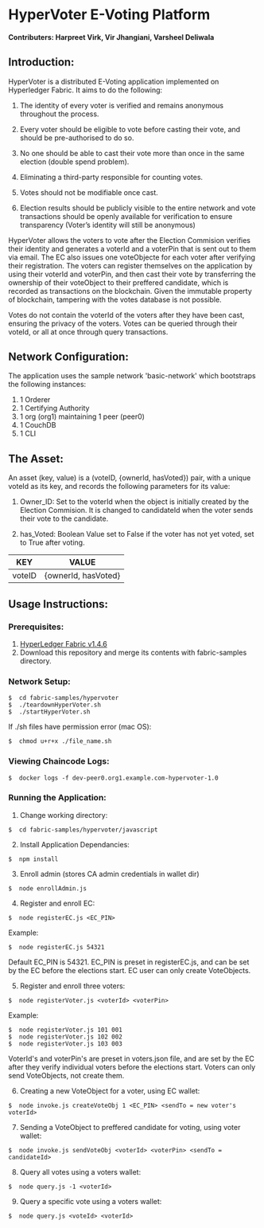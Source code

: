 # HyperVoter E-Voting Platform

#### Contributers: Harpreet Virk, Vir Jhangiani, Varsheel Deliwala

## Introduction:

HyperVoter is a distributed E-Voting application implemented on Hyperledger Fabric. It aims to do the following:

1. The identity of every voter is verified and remains anonymous throughout the process.

2. Every voter should be eligible to vote before casting their vote, and should be pre-authorised to do so.

3. No one should be able to cast their vote more than once in the same election (double spend problem).

4. Eliminating a third-party responsible for counting votes.

5. Votes should not be modifiable once cast.

6. Election results should be publicly visible to the entire network and vote transactions should be openly available for verification to ensure transparency (Voter’s identity will still be anonymous)

HyperVoter allows the voters to vote after the Election Commision verifies their identity and generates a voterId and a voterPin that is sent out to them via email. The EC also issues one voteObjecte for each voter after verifying their registration. The voters can register themselves on the application by using their voterId and voterPin, and then cast their vote by transferring the ownership of their voteObject to their preffered candidate, which is recorded as transactions on the blockchain. Given the immutable property of blockchain, tampering with the votes database is not possible. 

Votes do not contain the voterId of the voters after they have been cast, ensuring the privacy of the voters. Votes can be queried through their voteId, or all at once through query transactions.

## Network Configuration:

The application uses the sample network 'basic-network' which bootstraps the following instances:

1. 1 Orderer
2. 1 Certifying Authority
3. 1 org (org1) maintaining 1 peer (peer0)
4. 1 CouchDB
5. 1 CLI

## The Asset:

An asset (key, value) is a (voteID, {ownerId, hasVoted}) pair, with a unique voteId as its key, and records the following parameters for its value:

1. Owner_ID: Set to the voterId when the object is initially created by the Election Commision. It is changed to candidateId when the voter sends their vote to the candidate.

2. has_Voted: Boolean Value set to False if the voter has not yet voted, set to True after voting.

| KEY    | VALUE               |
|--------|---------------------|
| voteID | {ownerId, hasVoted} |

## Usage Instructions:

### Prerequisites:

1. [HyperLedger Fabric v1.4.6](https://www.hyperledger.org/projects/fabric "HyperLedger Fabric Homepage")
2. Download this repository and merge its contents with fabric-samples directory.

### Network Setup:

```
$  cd fabric-samples/hypervoter
$  ./teardownHyperVoter.sh
$  ./startHyperVoter.sh
```

If ./sh files have permission error (mac OS):
```
$  chmod u+r+x ./file_name.sh
```

### Viewing Chaincode Logs:
```
$  docker logs -f dev-peer0.org1.example.com-hypervoter-1.0
```

### Running the Application:

1. Change working directory:
```
$  cd fabric-samples/hypervoter/javascript
```
2. Install Application Dependancies:
```
$  npm install
```
3. Enroll admin (stores CA admin credentials in wallet dir) 
```
$  node enrollAdmin.js
```
4. Register and enroll EC:
```
$  node registerEC.js <EC_PIN>
```
Example:
```
$  node registerEC.js 54321
```
Default EC_PIN is 54321. EC_PIN is preset in registerEC.js, and can be set by the EC before the elections start. EC user can only create VoteObjects.

5. Register and enroll three voters:
```
$  node registerVoter.js <voterId> <voterPin>
```
Example:
```
$  node registerVoter.js 101 001
$  node registerVoter.js 102 002
$  node registerVoter.js 103 003
```
VoterId's and voterPin's are preset in voters.json file, and are set by the EC after they verify individual voters before the elections start. Voters can only send VoteObjects, not create them.

6. Creating a new VoteObject for a voter, using EC wallet: 
```
$  node invoke.js createVoteObj 1 <EC_PIN> <sendTo = new voter's voterId>  
```
7. Sending a VoteObject to preffered candidate for voting, using voter wallet:
```
$  node invoke.js sendVoteObj <voterId> <voterPin> <sendTo = candidateId> 
```
8. Query all votes using a voters wallet:
```
$  node query.js -1 <voterId>
```
9. Query a specific vote using a voters wallet:
```
$  node query.js <voteId> <voterId>
```
